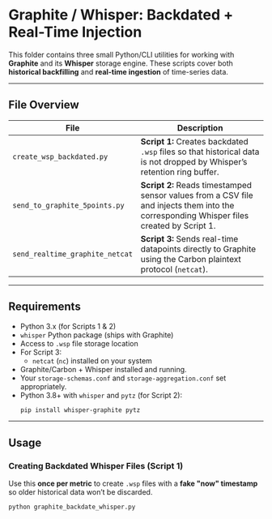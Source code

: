 # Graphite / Whisper: Backdated + Real-Time Injection

This folder contains three small Python/CLI utilities for working with **Graphite** and its **Whisper** storage engine. These scripts cover both **historical backfilling** and **real-time ingestion** of time-series data.

---

##  File Overview

| File                        | Description |
|-----------------------------|-------------|
| `create_wsp_backdated.py` | **Script 1:** Creates backdated `.wsp` files so that historical data is not dropped by Whisper’s retention ring buffer. |
| `send_to_graphite_5points.py` | **Script 2:** Reads timestamped sensor values from a CSV file and injects them into the corresponding Whisper files created by Script 1. |
| `send_realtime_graphite_netcat`   | **Script 3:** Sends real-time datapoints directly to Graphite using the Carbon plaintext protocol (`netcat`). |

---

##  Requirements

- Python 3.x (for Scripts 1 & 2)
- `whisper` Python package (ships with Graphite)
- Access to `.wsp` file storage location
- For Script 3:
  - `netcat` (`nc`) installed on your system
- Graphite/Carbon + Whisper installed and running.
- Your `storage-schemas.conf` and `storage-aggregation.conf` set appropriately.
- Python 3.8+ with `whisper` and `pytz` (for Script 2):
  ```bash
  pip install whisper-graphite pytz

---

## Usage

### Creating Backdated Whisper Files (Script 1)
Use this **once per metric** to create `.wsp` files with a **fake "now" timestamp** so older historical data won’t be discarded.
```bash
python graphite_backdate_whisper.py

